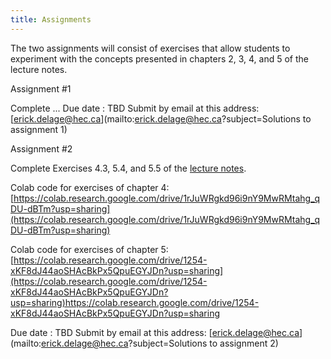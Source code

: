 ```yaml
---
title: Assignments
---
```


The two assignments will consist of exercises that allow students to experiment with the concepts presented in chapters 2, 3, 4, and 5 of the lecture notes.

Assignment #1

Complete ...
Due date : TBD
Submit by email at this address: [erick.delage@hec.ca](mailto:erick.delage@hec.ca?subject=Solutions to assignment 1)

Assignment #2

Complete Exercises 4.3, 5.4, and 5.5 of the [lecture notes](./LectureNotes_v15.pdf).

Colab code for exercises of chapter 4:
[https://colab.research.google.com/drive/1rJuWRgkd96i9nY9MwRMtahg_qDU-dBTm?usp=sharing](https://colab.research.google.com/drive/1rJuWRgkd96i9nY9MwRMtahg_qDU-dBTm?usp=sharing)

Colab code for exercises of chapter 5:
[https://colab.research.google.com/drive/1254-xKF8dJ44aoSHAcBkPx5QpuEGYJDn?usp=sharing](https://colab.research.google.com/drive/1254-xKF8dJ44aoSHAcBkPx5QpuEGYJDn?usp=sharing)https://colab.research.google.com/drive/1254-xKF8dJ44aoSHAcBkPx5QpuEGYJDn?usp=sharing

Due date : TBD
Submit by email at this address: [erick.delage@hec.ca](mailto:erick.delage@hec.ca?subject=Solutions to assignment 2)


